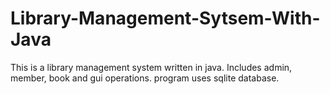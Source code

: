 # Library-Management-Sytsem-With-Java
This is a library management system written in java. Includes admin, member, book and gui operations. program uses sqlite database.
